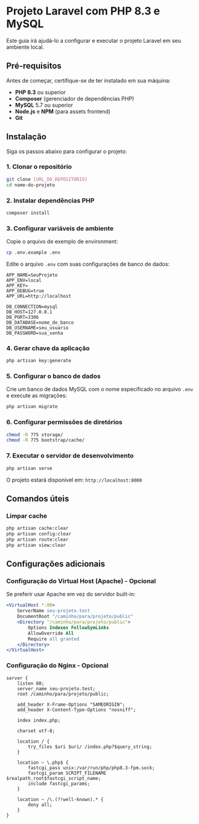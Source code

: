 # Projeto Laravel com PHP 8.3 e MySQL

Este guia irá ajudá-lo a configurar e executar o projeto Laravel em seu ambiente local.

## Pré-requisitos

Antes de começar, certifique-se de ter instalado em sua máquina:

- **PHP 8.3** ou superior
- **Composer** (gerenciador de dependências PHP)
- **MySQL** 5.7 ou superior
- **Node.js** e **NPM** (para assets frontend)
- **Git**

## Instalação

Siga os passos abaixo para configurar o projeto:

### 1. Clonar o repositório

```bash
git clone [URL_DO_REPOSITORIO]
cd nome-do-projeto
```

### 2. Instalar dependências PHP

```bash
composer install
```

### 3. Configurar variáveis de ambiente

Copie o arquivo de exemplo de environment:
```bash
cp .env.example .env
```

Edite o arquivo `.env` com suas configurações de banco de dados:

```env
APP_NAME=SeuProjeto
APP_ENV=local
APP_KEY=
APP_DEBUG=true
APP_URL=http://localhost

DB_CONNECTION=mysql
DB_HOST=127.0.0.1
DB_PORT=3306
DB_DATABASE=nome_do_banco
DB_USERNAME=seu_usuario
DB_PASSWORD=sua_senha
```

### 4. Gerar chave da aplicação

```bash
php artisan key:generate
```

### 5. Configurar o banco de dados

Crie um banco de dados MySQL com o nome especificado no arquivo `.env` e execute as migrações:

```bash
php artisan migrate
```

### 6. Configurar permissões de diretórios

```bash
chmod -R 775 storage/
chmod -R 775 bootstrap/cache/
```

### 7. Executar o servidor de desenvolvimento

```bash
php artisan serve
```

O projeto estará disponível em: `http://localhost:8000`

## Comandos úteis

### Limpar cache
```bash
php artisan cache:clear
php artisan config:clear
php artisan route:clear
php artisan view:clear
```

## Configurações adicionais

### Configuração do Virtual Host (Apache) - Opcional

Se preferir usar Apache em vez do servidor built-in:

```apache
<VirtualHost *:80>
    ServerName seu-projeto.test
    DocumentRoot "/caminho/para/projeto/public"
    <Directory "/caminho/para/projeto/public">
        Options Indexes FollowSymLinks
        AllowOverride All
        Require all granted
    </Directory>
</VirtualHost>
```

### Configuração do Nginx - Opcional

```nginx
server {
    listen 80;
    server_name seu-projeto.test;
    root /caminho/para/projeto/public;

    add_header X-Frame-Options "SAMEORIGIN";
    add_header X-Content-Type-Options "nosniff";

    index index.php;

    charset utf-8;

    location / {
        try_files $uri $uri/ /index.php?$query_string;
    }

    location ~ \.php$ {
        fastcgi_pass unix:/var/run/php/php8.3-fpm.sock;
        fastcgi_param SCRIPT_FILENAME $realpath_root$fastcgi_script_name;
        include fastcgi_params;
    }

    location ~ /\.(?!well-known).* {
        deny all;
    }
}
```

